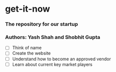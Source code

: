 # get-it-now
### The repository for our startup
### Authors: Yash Shah and Shobhit Gupta

- [ ] Think of name
- [ ] Create the website
- [ ] Understand how to become an approved vendor
- [ ] Learn about current key market players
